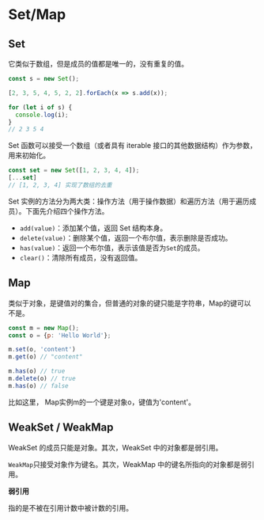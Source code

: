 # Set/Map
## Set

它类似于数组，但是成员的值都是唯一的，没有重复的值。

```js
const s = new Set();

[2, 3, 5, 4, 5, 2, 2].forEach(x => s.add(x));

for (let i of s) {
  console.log(i);
}
// 2 3 5 4
```

Set 函数可以接受一个数组（或者具有 iterable 接口的其他数据结构）作为参数，用来初始化。

```js
const set = new Set([1, 2, 3, 4, 4]);
[...set]
// [1, 2, 3, 4] 实现了数组的去重
```

Set 实例的方法分为两大类：操作方法（用于操作数据）和遍历方法（用于遍历成员）。下面先介绍四个操作方法。

- `add(value)`：添加某个值，返回 Set 结构本身。
- `delete(value)`：删除某个值，返回一个布尔值，表示删除是否成功。
- `has(value)`：返回一个布尔值，表示该值是否为`Set`的成员。
- `clear()`：清除所有成员，没有返回值。

## Map

类似于对象，是键值对的集合，但普通的对象的键只能是字符串，Map的键可以不是。

```js
const m = new Map();
const o = {p: 'Hello World'};

m.set(o, 'content')
m.get(o) // "content"

m.has(o) // true
m.delete(o) // true
m.has(o) // false
```

比如这里， Map实例m的一个键是对象o，键值为'content'。

## WeakSet / WeakMap

WeakSet 的成员只能是对象。其次，WeakSet 中的对象都是弱引用。

`WeakMap`只接受对象作为键名。其次，WeakMap 中的键名所指向的对象都是弱引用。



**弱引用**

指的是不被在引用计数中被计数的引用。


